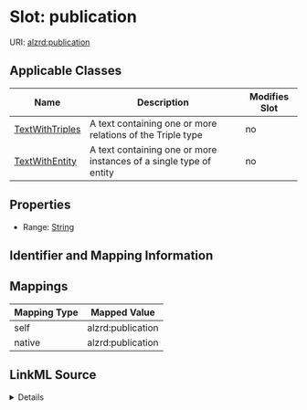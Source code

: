 

# Slot: publication

URI: [alzrd:publication](http://w3id.org/ontogpt/alzrdpublication)



<!-- no inheritance hierarchy -->





## Applicable Classes

| Name | Description | Modifies Slot |
| --- | --- | --- |
| [TextWithTriples](TextWithTriples.md) | A text containing one or more relations of the Triple type |  no  |
| [TextWithEntity](TextWithEntity.md) | A text containing one or more instances of a single type of entity |  no  |







## Properties

* Range: [String](String.md)





## Identifier and Mapping Information








## Mappings

| Mapping Type | Mapped Value |
| ---  | ---  |
| self | alzrd:publication |
| native | alzrd:publication |




## LinkML Source

<details>
```yaml
name: publication
alias: publication
domain_of:
- TextWithTriples
- TextWithEntity
range: string

```
</details>
